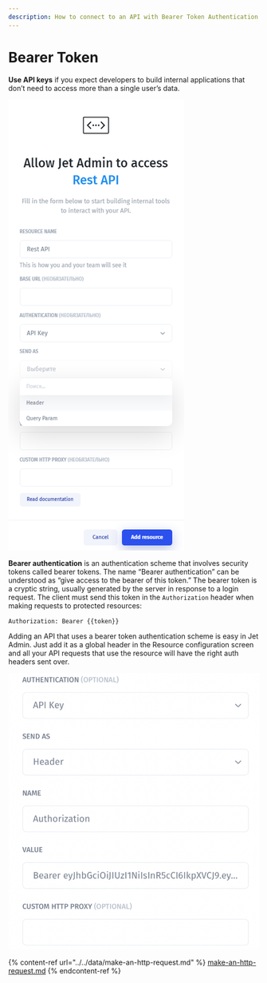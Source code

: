 ```yaml
---
description: How to connect to an API with Bearer Token Authentication
---
```


# Bearer Token

**Use API keys** if you expect developers to build internal applications that don’t need to access more than a single user’s data.

![](<../../../.gitbook/assets/image (619).png>)

**Bearer authentication** is an authentication scheme that involves security tokens called bearer tokens. The name “Bearer authentication” can be understood as “give access to the bearer of this token.” The bearer token is a cryptic string, usually generated by the server in response to a login request. The client must send this token in the `Authorization` header when making requests to protected resources:

```
Authorization: Bearer {{token}}
```

Adding an API that uses a bearer token authentication scheme is easy in Jet Admin. Just add it as a global header in the Resource configuration screen and all your API requests that use the resource will have the right auth headers sent over.

![](<../../../.gitbook/assets/image (824).png>)

{% content-ref url="../../data/make-an-http-request.md" %}
[make-an-http-request.md](../../data/make-an-http-request.md)
{% endcontent-ref %}
